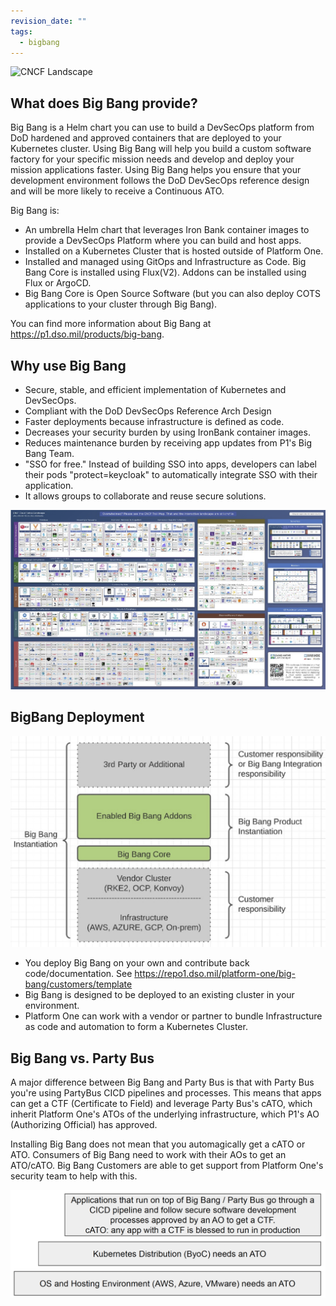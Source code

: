 ```yaml
---
revision_date: ""
tags:
  - bigbang
---
```


<img src="../images/Big_Bang_Color_Logo.png" width="30%" alt="CNCF Landscape"/>


## What does Big Bang provide?
Big Bang is a Helm chart you can use to build a DevSecOps platform from DoD hardened and approved containers that are deployed to your Kubernetes cluster. Using Big Bang will help you build a custom software factory for your specific mission needs and develop and deploy your mission applications faster. Using Big Bang helps you ensure that your development environment follows the DoD DevSecOps reference design and will be more likely to receive a Continuous ATO.

Big Bang is:

* An umbrella Helm chart that leverages Iron Bank container images to provide a DevSecOps Platform where you can build and host apps.
* Installed on a Kubernetes Cluster that is hosted outside of Platform One.
* Installed and managed using GitOps and Infrastructure as Code. Big Bang Core is installed using Flux(V2). Addons can be installed using Flux or ArgoCD.
* Big Bang Core is Open Source Software (but you can also deploy COTS applications to your cluster through Big Bang).


You can find more information about Big Bang at https://p1.dso.mil/products/big-bang.

## Why use Big Bang
* Secure, stable, and efficient implementation of Kubernetes and DevSecOps. 
* Compliant with the DoD DevSecOps Reference Arch Design
* Faster deployments because infrastructure is defined as code.
* Decreases your security burden by using IronBank container images.
* Reduces maintenance burden by receiving app updates from P1's Big Bang Team.
* "SSO for free." Instead of building SSO into apps, developers can label their pods "protect=keycloak" to automatically integrate SSO with their application.
* It allows groups to collaborate and reuse secure solutions. 


![CNCF Landscape](images/cncf-landscape.png)


## BigBang Deployment

![Big Bang Visualization](images/big-bang-viz.png)

* You deploy Big Bang on your own and contribute back code/documentation. See https://repo1.dso.mil/platform-one/big-bang/customers/template
* Big Bang is designed to be deployed to an existing cluster in your environment.  
* Platform One can work with a vendor or partner to bundle Infrastructure as code and automation to form a Kubernetes Cluster. 


## Big Bang vs. Party Bus
A major difference between Big Bang and Party Bus is that with Party Bus you're using PartyBus CICD pipelines and processes. This means that apps can get a CTF (Certificate to Field) and leverage Party Bus's cATO, which inherit Platform One's ATOs of the underlying infrastructure, which P1's AO (Authorizing Official) has approved.

Installing Big Bang does not mean that you automagically get a cATO or ATO. Consumers of Big Bang need to work with their AOs to get an ATO/cATO. Big Bang Customers are able to get support from Platform One's security team to help with this.

![ATO Layers](images/big-bang-ato-layers.png)
